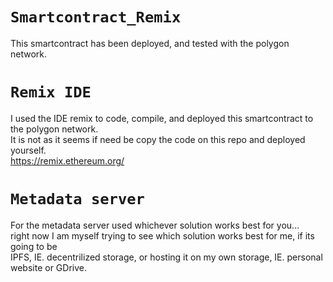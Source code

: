 # `Smartcontract_Remix`
This smartcontract has been deployed, and tested with the polygon network.

# `Remix IDE`
I used the IDE remix to code, compile, and deployed this smartcontract to the polygon network. <br>
It is not as it seems if need be copy the code on this repo and deployed yourself. <br>
https://remix.ethereum.org/
<br>

# `Metadata server`
For the metadata server used whichever solution works best for you... <br>
right now I am myself trying to see which solution works best for me, if its going to be <br>
IPFS, IE. decentrilized storage, or hosting it on my own storage, IE. personal website or GDrive.

